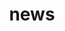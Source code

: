 ---
title: news 
template: news_archive 
nav: false 
summary: An archive of announcements.

entries:
  - date: 2024-08-26 
    content: |
      Started my PhD in CSE at University of **Michigan**! ✨😄

  - date: 2024-05-20
    content: |
      Started my summer internship at **NVIDIA** in the beautiful San Francisco bay area!

  - date: 2024-05-12
    content: |
      Graduated with my undergraduate degree in Physics from the University of **Wisconsin** - Madison!
---
